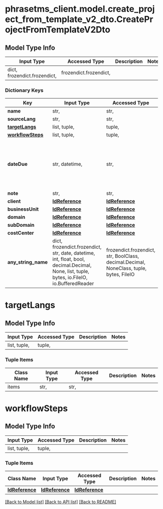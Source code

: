 # phrasetms_client.model.create_project_from_template_v2_dto.CreateProjectFromTemplateV2Dto

## Model Type Info

| Input Type                   | Accessed Type          | Description | Notes |
| ---------------------------- | ---------------------- | ----------- | ----- |
| dict, frozendict.frozendict, | frozendict.frozendict, |             |

### Dictionary Keys

| Key                                 | Input Type                                                                                                                                  | Accessed Type                                                                           | Description                                                        | Notes                                               |
| ----------------------------------- | ------------------------------------------------------------------------------------------------------------------------------------------- | --------------------------------------------------------------------------------------- | ------------------------------------------------------------------ | --------------------------------------------------- |
| **name**                            | str,                                                                                                                                        | str,                                                                                    |                                                                    |
| **sourceLang**                      | str,                                                                                                                                        | str,                                                                                    |                                                                    | [optional]                                          |
| **[targetLangs](#targetLangs)**     | list, tuple,                                                                                                                                | tuple,                                                                                  |                                                                    | [optional]                                          |
| **[workflowSteps](#workflowSteps)** | list, tuple,                                                                                                                                | tuple,                                                                                  |                                                                    | [optional]                                          |
| **dateDue**                         | str, datetime,                                                                                                                              | str,                                                                                    |                                                                    | [optional] value must conform to RFC-3339 date-time |
| **note**                            | str,                                                                                                                                        | str,                                                                                    |                                                                    | [optional]                                          |
| **client**                          | [**IdReference**](IdReference.md)                                                                                                           | [**IdReference**](IdReference.md)                                                       |                                                                    | [optional]                                          |
| **businessUnit**                    | [**IdReference**](IdReference.md)                                                                                                           | [**IdReference**](IdReference.md)                                                       |                                                                    | [optional]                                          |
| **domain**                          | [**IdReference**](IdReference.md)                                                                                                           | [**IdReference**](IdReference.md)                                                       |                                                                    | [optional]                                          |
| **subDomain**                       | [**IdReference**](IdReference.md)                                                                                                           | [**IdReference**](IdReference.md)                                                       |                                                                    | [optional]                                          |
| **costCenter**                      | [**IdReference**](IdReference.md)                                                                                                           | [**IdReference**](IdReference.md)                                                       |                                                                    | [optional]                                          |
| **any_string_name**                 | dict, frozendict.frozendict, str, date, datetime, int, float, bool, decimal.Decimal, None, list, tuple, bytes, io.FileIO, io.BufferedReader | frozendict.frozendict, str, BoolClass, decimal.Decimal, NoneClass, tuple, bytes, FileIO | any string name can be used but the value must be the correct type | [optional]                                          |

# targetLangs

## Model Type Info

| Input Type   | Accessed Type | Description | Notes |
| ------------ | ------------- | ----------- | ----- |
| list, tuple, | tuple,        |             |

### Tuple Items

| Class Name | Input Type | Accessed Type | Description | Notes |
| ---------- | ---------- | ------------- | ----------- | ----- |
| items      | str,       | str,          |             |

# workflowSteps

## Model Type Info

| Input Type   | Accessed Type | Description | Notes |
| ------------ | ------------- | ----------- | ----- |
| list, tuple, | tuple,        |             |

### Tuple Items

| Class Name                        | Input Type                        | Accessed Type                     | Description | Notes |
| --------------------------------- | --------------------------------- | --------------------------------- | ----------- | ----- |
| [**IdReference**](IdReference.md) | [**IdReference**](IdReference.md) | [**IdReference**](IdReference.md) |             |

[[Back to Model list]](../../README.md#documentation-for-models) [[Back to API list]](../../README.md#documentation-for-api-endpoints) [[Back to README]](../../README.md)
